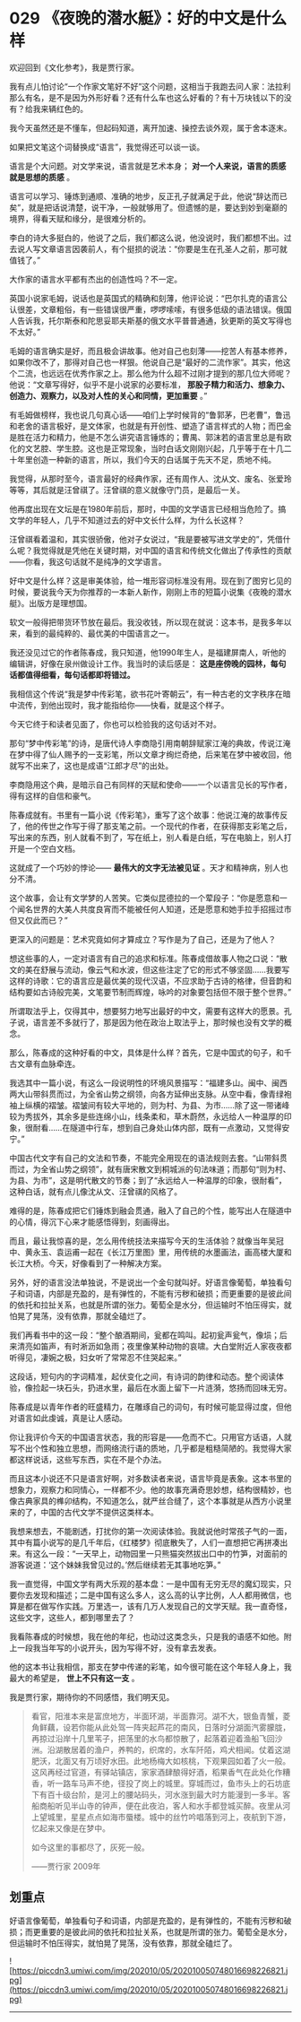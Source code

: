 # 029 《夜晚的潜水艇》：好的中文是什么样

欢迎回到《文化参考》，我是贾行家。

我有点儿怕讨论“一个作家文笔好不好”这个问题，这相当于我跑去问人家：法拉利那么有名，是不是因为外形好看？还有什么车也这么好看的？有十万块钱以下的没有？给我来辆红色的。

我今天虽然还是不懂车，但起码知道，离开加速、操控去谈外观，属于舍本逐末。

如果把文笔这个词替换成“语言”，我觉得还可以谈一谈。

语言是个大问题。对文学来说，语言就是艺术本身； **对一个人来说，语言的质感就是思想的质感** 。

语言可以学习、锤炼到通顺、准确的地步，反正孔子就满足于此，他说“辞达而已矣”，就是把话说清楚，说干净，一般就够用了。但遗憾的是，要达到妙到毫巅的境界，得看天赋和缘分，是很难分析的。

李白的诗大多挺白的，他说了之后，我们都这么说，他没说时，我们都想不出。过去说人写文章语言因袭前人，有个挺损的说法：“你要是生在孔圣人之前，那可就值钱了。”

大作家的语言水平都有杰出的创造性吗？不一定。

英国小说家毛姆，说话也是英国式的精确和刻薄，他评论说：“巴尔扎克的语言公认很差，文章粗俗，有一些错误很严重，啰啰嗦嗦，有很多低级的语法错误。俄国人告诉我，托尔斯泰和陀思妥耶夫斯基的俄文水平普普通通，狄更斯的英文写得也不太好。”

毛姆的语言确实是好，而且极会讲故事。他对自己也刻薄——挖苦人有基本修养，如果你改不了，那得对自己也一样狠。他说自己是“最好的二流作家”。其实，他这个二流，也远远在优秀作家之上。那么他为什么超不过刚才提到的那几位大师呢？他说：“文章写得好，似乎不是小说家的必要标准， **那股子精力和活力、想象力、创造力、观察力，以及对人性的关心和同情，更加重要** 。”

有毛姆做榜样，我也说几句真心话——咱们上学时候背的“鲁郭茅，巴老曹”，鲁迅和老舍的语言极好，是文体家，也就是有开创性、塑造了语言样式的人物；而巴金是胜在活力和精力，他是不怎么讲究语言锤炼的；曹禺、郭沫若的语言里总是有欧化的文艺腔、学生腔。这也是正常现象，当时白话文刚刚兴起，几乎等于在十几二十年里创造一种新的语言，所以，我们今天的白话属于先天不足，质地不纯。

我觉得，从那时至今，语言最好的经典作家，还有周作人、沈从文、废名、张爱玲等等，其后就是汪曾祺了。汪曾祺的意义就像守门员，是最后一关。

他再度出现在文坛是在1980年前后，那时，中国的文学语言已经相当危险了。搞文学的年轻人，几乎不知道过去的好中文长什么样，为什么长这样？

汪曾祺看着温和，其实很骄傲，他对子女说过，“我是要被写进文学史的”，凭借什么呢？我觉得就是凭他在关键时期，对中国的语言和传统文化做出了传承性的贡献——你看，我这句话就不是纯净的文学语言。

好中文是什么样？这是审美体验，给一堆形容词标准没有用。现在到了图穷匕见的时候，要说我今天为你推荐的一本新人新作，刚刚上市的短篇小说集《夜晚的潜水艇》。出版方是理想国。

软文一般得把带货环节放在最后。我没收钱，所以现在就说：这本书，是我多年以来，看到的最纯粹的、最优美的中国语言之一。

我还没见过它的作者陈春成，我只知道，他1990年生人，是福建屏南人，听他的编辑讲，好像在泉州做设计工作。我当时的读后感是： **这是座傍晚的园林，每句话都值得细看，每句话都即将错过。**

我相信这个传说“我是梦中传彩笔，欲书花叶寄朝云”，有一种古老的文字秩序在暗中流传，到他出现时，我才能指给你——快看，就是这个样子。

今天它终于和读者见面了，你也可以检验我的这句话对不对。

那句“梦中传彩笔”的诗，是唐代诗人李商隐引用南朝辞赋家江淹的典故，传说江淹在梦中得了仙人赐予的一支彩笔，所以文章才绚烂奇绝，后来笔在梦中被收回，他就写不出来了，这也是成语“江郎才尽”的出处。

李商隐用这个典，是暗示自己有同样的天赋和使命——一个以语言见长的写作者，得有这样的自信和豪气。

陈春成就有。书里有一篇小说《传彩笔》，重写了这个故事：他说江淹的故事传反了，他的传世之作写于得了那支笔之前。一个现代的作者，在获得那支彩笔之后，写出来的东西，别人就看不到了，写在纸上，别人看是白纸，写在电脑上，别人打开是一个空白文档。

这就成了一个巧妙的悖论—— **最伟大的文字无法被见证** 。天才和精神病，别人也分不清。

这个故事，会让有文学梦的人苦笑。它类似昆德拉的一个荤段子：“你是愿意和一个闻名世界的大美人共度良宵而不能被任何人知道，还是愿意和她手拉手招摇过市但又仅此而已？”

更深入的问题是：艺术究竟如何才算成立？写作是为了自己，还是为了他人？

想这些事的人，一定对语言有自己的追求和标准。陈春成借故事人物之口说：“散文的美在舒展与流动，像云气和水波，但这些注定了它的形式不够坚固……我要写这样的诗歌：它的语言应是最优美的现代汉语，不应求助于古诗的格律，但音韵和结构要如古诗般完美，文笔要节制而辉煌，咏吟的对象要包括但不限于整个世界。”

所谓取法乎上，仅得其中，想要努力地写出最好的中文，需要有这样大的愿景。孔子说，语言差不多就行了，那是因为他在政治上取法乎上，那时候也没有文学的概念。

那么，陈春成的这种好看的中文，具体是什么样？首先，它是中国式的句子，和千古文章有血脉牵连。

我选其中一篇小说，有这么一段说明性的环境风景描写：“福建多山。闽中、闽西两大山带斜贯而过，为全省山势之纲领，向各方延伸出支脉。从空中看，像青绿袍袖上纵横的褶皱。褶皱间有较大平地的，则为村、为县、为市……除了这一带诸峰较为秀拔外，其余多是些连绵小山，线条柔和，草木蔚然，永远给人一种温厚的印象，很耐看……在隧道中行车，想到自己身处山体内部，既有一点激动，又觉得安宁。”

中国古代文字有自己的文法和节奏，不能完全用现在的语法规则去套。“山带斜贯而过，为全省山势之纲领”，就有唐宋散文到桐城派的句法味道；而那句“则为村、为县、为市”，这是明代散文的节奏；到了“永远给人一种温厚的印象，很耐看”，这种白话，就有点儿像沈从文、汪曾祺的风格了。

难得的是，陈春成把它们锤炼到融会贯通，融入了自己的个性，能写出人在隧道中的心情，得沉下心来才能感悟得到，刻画得出。

而且，最让我惊喜的是，怎么用传统技法来描写今天的生活体验？就像当年吴冠中、黄永玉、袁运甫一起在《长江万里图》里，用传统的水墨画法，画高楼大厦和长江大桥。今天，好像看到了一种解决方案。

另外，好的语言没法单独说，不是说出一个金句就叫好。好语言像葡萄，单独看句子和词语，内部是充盈的，是有弹性的，不能有污秽和破损；而更重要的是彼此间的依托和拉扯关系，也就是所谓的张力。葡萄全是水分，但运输时不怕压得实，就怕晃了晃荡，没有依靠，那就全磕烂了。

我们再看书中的这一段：“整个酿酒期间，瓮都在鸣叫。起初瓮声瓮气，像埙；后来清亮如笛声，有时淅沥如急雨；夜里像某种动物的哀啸。大白堂附近人家夜夜都听得见，凄婉之极，妇女听了常常忍不住哭起来。”

这段话，短句内的字词精准，起伏变化之间，有诗词的韵律和动态。整个阅读体验，像捡起一块石头，扔进水里，最后在水面上留下一片涟漪，悠扬而回味无穷。

陈春成是以青年作者的旺盛精力，在雕琢自己的词句，有时候可能显得过度，但他对语言如此虔诚，真是让人感动。

你让我评价今天的中国语言状态，我的形容是——危而不亡。只用官方话语，人就写不出个性和独立思想，而网络流行语的质地，几乎都是粗糙简陋的。我觉得大家都这样说话，这些写东西，实在不是个办法。

而且这本小说还不只是语言好啊，对多数读者来说，语言毕竟是表象。这本书里的想象力，观察力和同情心，一样都不少。他的故事充满奇思妙想，结构很精妙，也像古典家具的榫卯结构，不知道怎么，就严丝合缝了，这个本事就是从西方小说里来的了，中国的古代文学不提供这类样本。

我想来想去，不能剧透，打扰你的第一次阅读体验。我就说他时常孩子气的一面，其中有篇小说写的是几千年后，《红楼梦》彻底散失了，人们一直想把它再拼凑出来。有这么一段：“一天早上，动物园里一只熊猫突然拔出口中的竹笋，对面前的游客说道：‘这个妹妹我曾见过的。’然后继续若无其事地吃笋。”

我一直觉得，中国文学有两大乐观的基本盘：一是中国有无穷无尽的魔幻现实，只要你去发现和描述；二是中国有这么多人，这么高的认字比例，人人都用微信，也算是都在做写作实践。万里选一，该有几万人发现自己的文学天赋。我一直奇怪，这些文字，这些人，都到哪里去了？

我看陈春成的时候想，我在他的年纪，也动过这类念头，只是我的语感不如他。附上一段我当年写的小说开头，因为写得不好，没有拿去发表。

他的这本书让我相信，那支在梦中传递的彩笔，如今很可能在这个年轻人身上，我最大的希望是， **世上不只有这一支** 。

我是贾行家，期待你的不同感悟，我们明天见。

> 看官，阳淮本来是富庶地方，半面环湖，半面靠河。湖不大，银鱼青蟹，菱角鲜藕，设若你能从此处驾一阵夹起芦花的南风，日落时分湖面汽雾朦胧，再掠过沿岸十几里苇子，把荡里的水鸟都惊散了，起落着迎着渔船飞回沙洲。沿湖散居着的渔户，养鸭的，织席的，水车阡陌，鸡犬相闻。仗着这湖肥沃，北面又有万顷好水田。此地杨梅大如核桃，下观果园如着了火一般。这风再经过官道，有驿站镇店，家家酒肆酿得好酒，稻果香气在此处化作糟香，听一路车马声不绝，径投了岗上的城里。穿城而过，鱼市头上的石坊底下有百十级台阶，是河上的腰站码头，河水涨到最大时方能漫到一多半。客船商船听见半山寺的钟声，便在此夜泊，客人和水手都登城买醉。夜里从河上望城里，星星点点如海市蜃楼。城中的丝竹吟唱落到河上，夜航到下游，忆起来又像是在梦中。
> 
> 如今这里的事都尽了，灰死一般。
> 
> 
> 
> 
> 
> ——贾行家 2009年

## 划重点

好语言像葡萄，单独看句子和词语，内部是充盈的，是有弹性的，不能有污秽和破损；而更重要的是彼此间的依托和拉扯关系，也就是所谓的张力。葡萄全是水分，但运输时不怕压得实，就怕晃了晃荡，没有依靠，那就全磕烂了。

![https://piccdn3.umiwi.com/img/202010/05/202010050748016698226821.jpg](https://piccdn3.umiwi.com/img/202010/05/202010050748016698226821.jpg)

---
